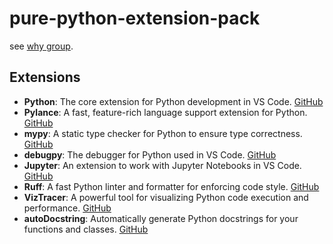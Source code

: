 # pure-python-extension-pack

see [why group](https://github.com/junqi-lu/grouped-vscode-extension-packs/blob/main/README.md).

## Extensions

- **Python**: The core extension for Python development in VS Code. [GitHub](https://github.com/microsoft/vscode-python)
- **Pylance**: A fast, feature-rich language support extension for Python. [GitHub](https://github.com/microsoft/pylance-release)
- **mypy**: A static type checker for Python to ensure type correctness. [GitHub](https://github.com/python/mypy)
- **debugpy**: The debugger for Python used in VS Code. [GitHub](https://github.com/microsoft/debugpy)
- **Jupyter**: An extension to work with Jupyter Notebooks in VS Code. [GitHub](https://github.com/microsoft/vscode-jupyter)
- **Ruff**: A fast Python linter and formatter for enforcing code style. [GitHub](https://github.com/astral-sh/ruff)
- **VizTracer**: A powerful tool for visualizing Python code execution and performance. [GitHub](https://github.com/gaogaotiantian/viztracer)
- **autoDocstring**: Automatically generate Python docstrings for your functions and classes. [GitHub](https://github.com/NilsJPWerner/autoDocstring)
